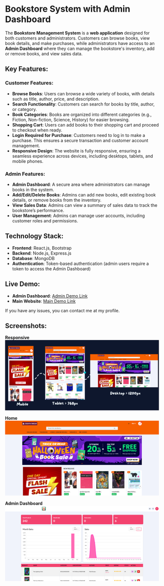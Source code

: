 # **Bookstore System with Admin Dashboard**

The **Bookstore Management System** is a **web application** designed for both customers and administrators. Customers can browse books, view book details, and make purchases, while administrators have access to an **Admin Dashboard** where they can manage the bookstore's inventory, add or remove books, and view sales data.

## **Key Features:**

### **Customer Features:**
- **Browse Books**: Users can browse a wide variety of books, with details such as title, author, price, and description.
- **Search Functionality**: Customers can search for books by title, author, or category.
- **Book Categories**: Books are organized into different categories (e.g., Fiction, Non-fiction, Science, History) for easier browsing.
- **Shopping Cart**: Users can add books to their shopping cart and proceed to checkout when ready.
- **Login Required for Purchase**: Customers need to log in to make a purchase. This ensures a secure transaction and customer account management.
- **Responsive Design**: The website is fully responsive, ensuring a seamless experience across devices, including desktops, tablets, and mobile phones.

### **Admin Features:**
- **Admin Dashboard**: A secure area where administrators can manage books in the system.
- **Add/Edit/Delete Books**: Admins can add new books, edit existing book details, or remove books from the inventory.
- **View Sales Data**: Admins can view a summary of sales data to track the bookstore’s performance.
- **User Management**: Admins can manage user accounts, including customer roles and permissions.

## **Technology Stack:**
- **Frontend**: React.js, Bootstrap
- **Backend**: Node.js, Express.js
- **Database**: MongoDB
- **Authentication**: Token-based authentication (admin users require a token to access the Admin Dashboard)

## **Live Demo:** 
- **Admin Dashboard**: [Admin Demo Link](https://8-12-admin.netlify.app)
- **Main Website**: [Main Demo Link](https://8-12-admin.netlify.app)

If you have any issues, you can contact me at my profile.

  
## **Screenshots:**
**Responsive**
![Bookstore_res_Screenshot](/ui-pic/1.PNG)

**Home**
![Bookstore_Home Screenshot](/ui-pic/2.png)

**Admin Dashboard**
![Bookstore_Admin Screenshot](/ui-pic/3.PNG)

